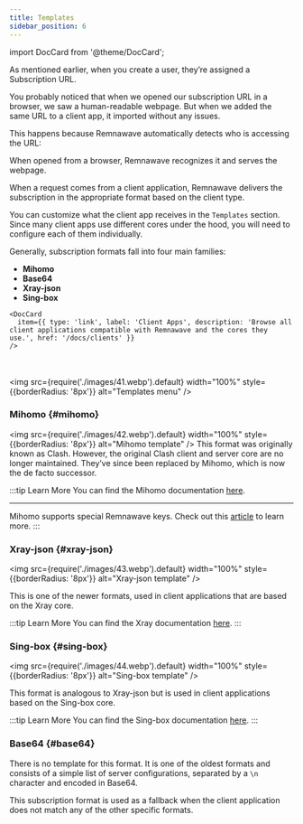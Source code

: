 ```yaml
---
title: Templates
sidebar_position: 6
---
```

import DocCard from '@theme/DocCard';

As mentioned earlier, when you create a user, they’re assigned a Subscription URL.

You probably noticed that when we opened our subscription URL in a browser, we saw a human-readable webpage. But when we added the same URL to a client app, it imported without any issues.

This happens because Remnawave automatically detects who is accessing the URL:

When opened from a browser, Remnawave recognizes it and serves the webpage.

When a request comes from a client application, Remnawave delivers the subscription in the appropriate format based on the client type.

You can customize what the client app receives in the `Templates` section. Since many client apps use different cores under the hood, you will need to configure each of them individually.

Generally, subscription formats fall into four main families:

* **Mihomo**
* **Base64**
* **Xray-json**
* **Sing-box**

```mdx-code-block
<DocCard
  item={{ type: 'link', label: 'Client Apps', description: 'Browse all client applications compatible with Remnawave and the cores they use.', href: '/docs/clients' }}
/>
```
<br></br>
<img src={require('./images/41.webp').default} width="100%" style={{borderRadius: '8px'}} alt="Templates menu" />

### Mihomo {#mihomo}

<img src={require('./images/42.webp').default} width="100%" style={{borderRadius: '8px'}} alt="Mihomo template" />
This format was originally known as Clash. However, the original Clash client and server core are no longer maintained. They’ve since been replaced by Mihomo, which is now the de facto successor.

:::tip Learn More
You can find the Mihomo documentation [here](https://wiki.metacubex.one/config/).

---

Mihomo supports special Remnawave keys. Check out this [article](/docs/guides/templates/mihomo) to learn more.
:::

### Xray-json {#xray-json}

<img src={require('./images/43.webp').default} width="100%" style={{borderRadius: '8px'}} alt="Xray-json template" />

This is one of the newer formats, used in client applications that are based on the Xray core.

:::tip Learn More
You can find the Xray documentation [here](https://xtls.github.io).
:::

### Sing-box {#sing-box}

<img src={require('./images/44.webp').default} width="100%" style={{borderRadius: '8px'}} alt="Sing-box template" />

This format is analogous to Xray-json but is used in client applications based on the Sing-box core.

:::tip Learn More
You can find the Sing-box documentation [here](https://sing-box.sagernet.org/configuration/).
:::

### Base64 {#base64}

There is no template for this format. It is one of the oldest formats and consists of a simple list of server configurations, separated by a `\n` character and encoded in Base64.

This subscription format is used as a fallback when the client application does not match any of the other specific formats.

